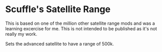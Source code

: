 # Scuffle's Satellite Range

This is based on one of the million other satellite range mods and was a learning excercise for me.  This is not intended to be published as it's not really my work.

Sets the advanced satellite to have a range of 500k.
